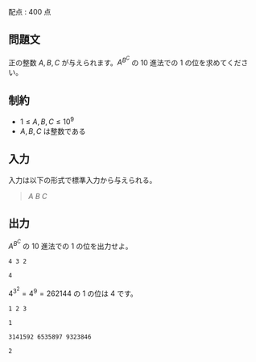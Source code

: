 配点 : $400$ 点

## 問題文

正の整数 $A,B,C$ が与えられます。$A^{B^C}$ の $10$ 進法での $1$ の位を求めてください。

## 制約

- $1\leq A,B,C \leq 10^9$
- $A,B,C$ は整数である

## 入力

入力は以下の形式で標準入力から与えられる。

> $A$ $B$ $C$

## 出力

$A^{B^C}$ の $10$ 進法での $1$ の位を出力せよ。

```input1
4 3 2
```

```output1
4
```

$4^{3^2}=4^9=262144$ の $1$ の位は $4$ です。

```input2
1 2 3
```

```output2
1
```

```input3
3141592 6535897 9323846
```

```output3
2
```